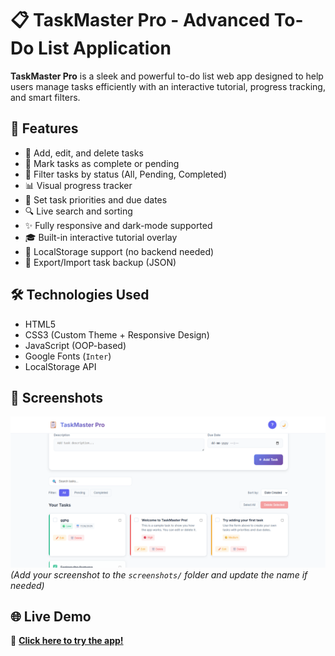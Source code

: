 # 📋 TaskMaster Pro - Advanced To-Do List Application

**TaskMaster Pro** is a sleek and powerful to-do list web app designed to help users manage tasks efficiently with an interactive tutorial, progress tracking, and smart filters.

## 🚀 Features

- 📝 Add, edit, and delete tasks
- 🔁 Mark tasks as complete or pending
- 🎯 Filter tasks by status (All, Pending, Completed)
- 📊 Visual progress tracker
- 📅 Set task priorities and due dates
- 🔍 Live search and sorting
- ✨ Fully responsive and dark-mode supported
- 🎓 Built-in interactive tutorial overlay
- 💾 LocalStorage support (no backend needed)
- 📁 Export/Import task backup (JSON)

## 🛠 Technologies Used

- HTML5
- CSS3 (Custom Theme + Responsive Design)
- JavaScript (OOP-based)
- Google Fonts (`Inter`)
- LocalStorage API

## 📸 Screenshots

![Screenshot](todolist.png)  
_(Add your screenshot to the `screenshots/` folder and update the name if needed)_

## 🌐 Live Demo

🔗 **[Click here to try the app!](https://deenprasath.github.io/advanced-todo-list-/)**




